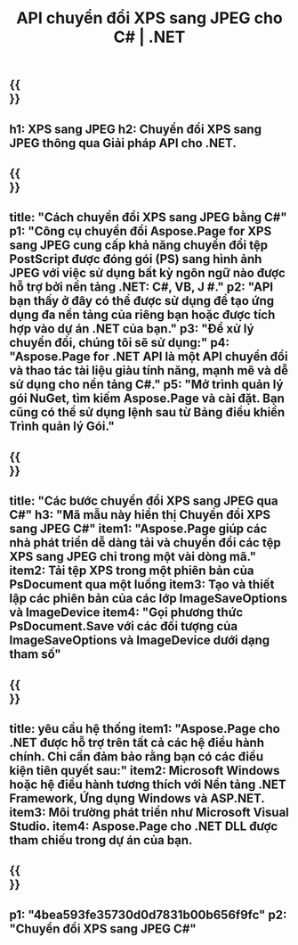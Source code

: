 ﻿---
translation: true
template: /_templates/_conversion-child-net.md
title: API chuyển đổi XPS sang JPEG cho C# | .NET
url: /net/conversion/xps-to-jpeg/
description: 'Mã mẫu để chuyển đổi XPS sang JPEG C#. Sử dụng mã ví dụ API để chuyển đổi hàng loạt tệp XPS sang JPEG trong VB.NET, Asp.NET hoặc bất kỳ ứng dụng dựa trên .NET nào.'
informat: XPS
outformat: JPEG
otherformats: XPS EPS
---

{{<section banner>}}
---
h1: XPS sang JPEG
h2: Chuyển đổi XPS sang JPEG thông qua Giải pháp API cho .NET.
---

{{<section overview>}}
---
title: "Cách chuyển đổi XPS sang JPEG bằng C#"
p1: "Công cụ chuyển đổi Aspose.Page for XPS sang JPEG cung cấp khả năng chuyển đổi tệp PostScript được đóng gói (PS) sang hình ảnh JPEG với việc sử dụng bất kỳ ngôn ngữ nào được hỗ trợ bởi nền tảng .NET: C#, VB, J #."
p2: "API bạn thấy ở đây có thể được sử dụng để tạo ứng dụng đa nền tảng của riêng bạn hoặc được tích hợp vào dự án .NET của bạn."
p3: "Để xử lý chuyển đổi, chúng tôi sẽ sử dụng:"
p4: "Aspose.Page for .NET API là một API chuyển đổi và thao tác tài liệu giàu tính năng, mạnh mẽ và dễ sử dụng cho nền tảng C#."
p5: "Mở trình quản lý gói NuGet, tìm kiếm Aspose.Page và cài đặt. Bạn cũng có thể sử dụng lệnh sau từ Bảng điều khiển Trình quản lý Gói."
---

{{<section feature1>}}
---
title: "Các bước chuyển đổi XPS sang JPEG qua C#"
h3: "Mã mẫu này hiển thị Chuyển đổi XPS sang JPEG C#"
item1: "Aspose.Page giúp các nhà phát triển dễ dàng tải và chuyển đổi các tệp XPS sang JPEG chỉ trong một vài dòng mã."
item2: Tải tệp XPS trong một phiên bản của PsDocument qua một luồng
item3: Tạo và thiết lập các phiên bản của các lớp ImageSaveOptions và ImageDevice
item4: "Gọi phương thức PsDocument.Save với các đối tượng của ImageSaveOptions và ImageDevice dưới dạng tham số"
---

{{<section feature2>}}
---
title: yêu cầu hệ thống
item1: "Aspose.Page cho .NET được hỗ trợ trên tất cả các hệ điều hành chính. Chỉ cần đảm bảo rằng bạn có các điều kiện tiên quyết sau:"
item2: Microsoft Windows hoặc hệ điều hành tương thích với Nền tảng .NET Framework, Ứng dụng Windows và ASP.NET.
item3: Môi trường phát triển như Microsoft Visual Studio.
item4: Aspose.Page cho .NET DLL được tham chiếu trong dự án của bạn.
---

{{<section gist>}}
---
p1: "4bea593fe35730d0d7831b00b656f9fc"
p2: "Chuyển đổi XPS sang JPEG C#"
---
